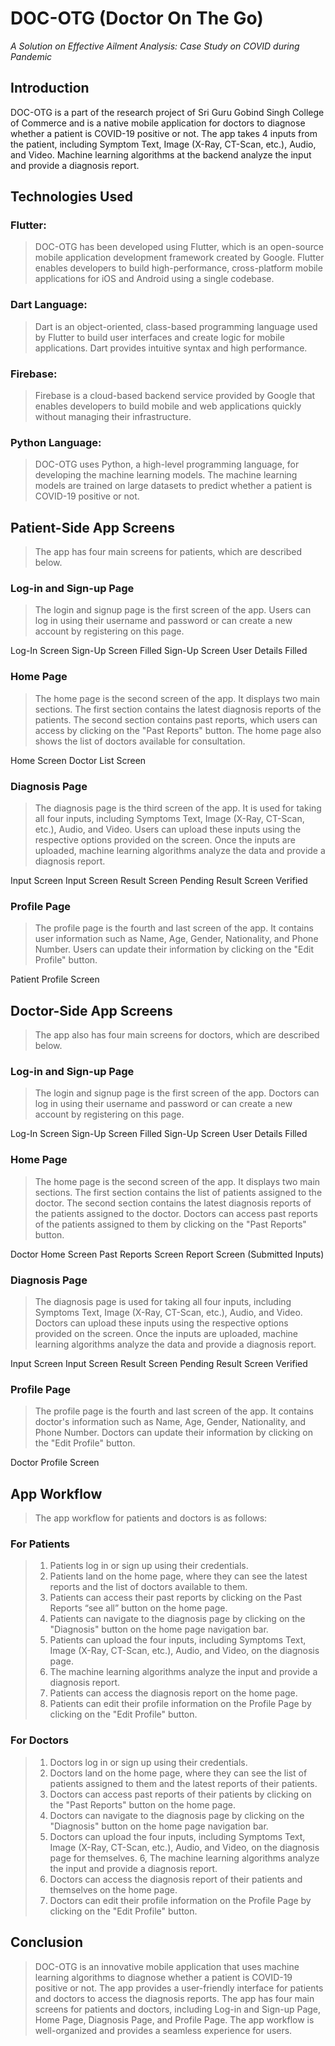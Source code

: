 # DOC-OTG (Doctor On The Go)

_A Solution on Effective Ailment Analysis: Case Study on COVID during Pandemic_

## Introduction
DOC-OTG is a part of the research project of Sri Guru Gobind Singh College of Commerce and is a native mobile application for doctors to diagnose whether a patient is COVID-19 positive or not. The app takes 4 inputs from the patient, including Symptom Text, Image (X-Ray, CT-Scan, etc.), Audio, and Video. Machine learning algorithms at the backend analyze the input and provide a diagnosis report.

## Technologies Used
### Flutter:
> DOC-OTG has been developed using Flutter, which is an open-source mobile application development framework created by Google. Flutter enables developers to build high-performance, cross-platform mobile applications for iOS and Android using a single codebase.

### Dart Language:
> Dart is an object-oriented, class-based programming language used by Flutter to build user interfaces and create logic for mobile applications. Dart provides intuitive syntax and high performance.

### Firebase:
> Firebase is a cloud-based backend service provided by Google that enables developers to build mobile and web applications quickly without managing their infrastructure.

### Python Language:
> DOC-OTG uses Python, a high-level programming language, for developing the machine learning models. The machine learning models are trained on large datasets to predict whether a patient is COVID-19 positive or not.


## Patient-Side App Screens
> The app has four main screens for patients, which are described below.

### Log-in and Sign-up Page
> The login and signup page is the first screen of the app. Users can log in using their username and password or can create a new account by registering on this page.


Log-In Screen
Sign-Up Screen
Filled Sign-Up Screen
User Details Filled


### Home Page
> The home page is the second screen of the app. It displays two main sections. The first section contains the latest diagnosis reports of the patients. The second section contains past reports, which users can access by clicking on the "Past Reports" button. The home page also shows the list of doctors available for consultation.

Home Screen
Doctor List Screen


### Diagnosis Page
> The diagnosis page is the third screen of the app. It is used for taking all four inputs, including Symptoms Text, Image (X-Ray, CT-Scan, etc.), Audio, and Video. Users can upload these inputs using the respective options provided on the screen. Once the inputs are uploaded, machine learning algorithms analyze the data and provide a diagnosis report.






Input Screen
Input Screen
Result Screen Pending
Result Screen Verified


### Profile Page
> The profile page is the fourth and last screen of the app. It contains user information such as Name, Age, Gender, Nationality, and Phone Number. Users can update their information by clicking on the "Edit Profile" button.


Patient Profile Screen


## Doctor-Side App Screens
> The app also has four main screens for doctors, which are described below.

### Log-in and Sign-up Page
> The login and signup page is the first screen of the app. Doctors can log in using their username and password or can create a new account by registering on this page.




Log-In Screen
Sign-Up Screen
Filled Sign-Up Screen
User Details Filled

### Home Page
> The home page is the second screen of the app. It displays two main sections. The first section contains the list of patients assigned to the doctor. The second section contains the latest diagnosis reports of the patients assigned to the doctor. Doctors can access past reports of the patients assigned to them by clicking on the "Past Reports" button.




Doctor Home Screen
Past Reports Screen
Report Screen (Submitted Inputs)



### Diagnosis Page
> The diagnosis page is used for taking all four inputs, including Symptoms Text, Image (X-Ray, CT-Scan, etc.), Audio, and Video. Doctors can upload these inputs using the respective options provided on the screen. Once the inputs are uploaded, machine learning algorithms analyze the data and provide a diagnosis report.





Input Screen
Input Screen
Result Screen Pending
Result Screen Verified


### Profile Page
> The profile page is the fourth and last screen of the app. It contains doctor's information such as Name, Age, Gender, Nationality, and Phone Number. Doctors can update their information by clicking on the "Edit Profile" button.


Doctor Profile Screen


## App Workflow
> The app workflow for patients and doctors is as follows:

### For Patients
> 1. Patients log in or sign up using their credentials.
> 2. Patients land on the home page, where they can see the latest reports and the list of doctors available to them.
> 3. Patients can access their past reports by clicking on the Past Reports “see all” button on the home page.
> 4. Patients can navigate to the diagnosis page by clicking on the "Diagnosis" button on the home page navigation bar.
> 5. Patients can upload the four inputs, including Symptoms Text, Image (X-Ray, CT-Scan, etc.), Audio, and Video, on the diagnosis page.
> 6. The machine learning algorithms analyze the input and provide a diagnosis report.
> 7. Patients can access the diagnosis report on the home page.
> 8. Patients can edit their profile information on the Profile Page by clicking on the "Edit Profile" button.

### For Doctors
> 1. Doctors log in or sign up using their credentials.
> 2. Doctors land on the home page, where they can see the list of patients assigned to them and the latest reports of their patients.
> 3. Doctors can access past reports of their patients by clicking on the "Past Reports" button on the home page.
> 4. Doctors can navigate to the diagnosis page by clicking on the "Diagnosis" button on the home page navigation bar.
> 5. Doctors can upload the four inputs, including Symptoms Text, Image (X-Ray, CT-Scan, etc.), Audio, and Video, on the diagnosis page for themselves.
> 6, The machine learning algorithms analyze the input and provide a diagnosis report.
> 7. Doctors can access the diagnosis report of their patients and themselves on the home page.
> 8. Doctors can edit their profile information on the Profile Page by clicking on the "Edit Profile" button.

## Conclusion
> DOC-OTG is an innovative mobile application that uses machine learning algorithms to diagnose whether a patient is COVID-19 positive or not. The app provides a user-friendly interface for patients and doctors to access the diagnosis reports. The app has four main screens for patients and doctors, including Log-in and Sign-up Page, Home Page, Diagnosis Page, and Profile Page. The app workflow is well-organized and provides a seamless experience for users.


